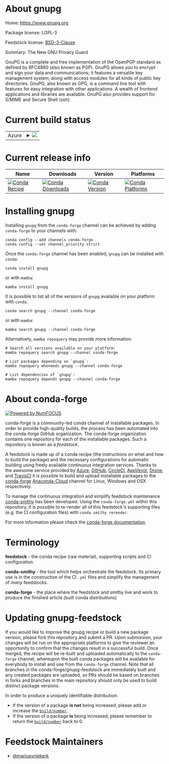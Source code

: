 About gnupg
===========

Home: https://www.gnupg.org

Package license: LGPL-3

Feedstock license: [BSD-3-Clause](https://github.com/conda-forge/gnupg-feedstock/blob/main/LICENSE.txt)

Summary: The New GNU Privacy Guard

GnuPG is a complete and free implementation of the OpenPGP standard as defined
by RFC4880 (also known as PGP). GnuPG allows you to encrypt and sign your data
and communications; it features a versatile key management system, along with
access modules for all kinds of public key directories. GnuPG, also known as GPG,
is a command line tool with features for easy integration with other applications.
A wealth of frontend applications and libraries are available. GnuPG also provides
support for S/MIME and Secure Shell (ssh).


Current build status
====================


<table>
    
  <tr>
    <td>Azure</td>
    <td>
      <details>
        <summary>
          <a href="https://dev.azure.com/conda-forge/feedstock-builds/_build/latest?definitionId=5576&branchName=main">
            <img src="https://dev.azure.com/conda-forge/feedstock-builds/_apis/build/status/gnupg-feedstock?branchName=main">
          </a>
        </summary>
        <table>
          <thead><tr><th>Variant</th><th>Status</th></tr></thead>
          <tbody><tr>
              <td>linux_64</td>
              <td>
                <a href="https://dev.azure.com/conda-forge/feedstock-builds/_build/latest?definitionId=5576&branchName=main">
                  <img src="https://dev.azure.com/conda-forge/feedstock-builds/_apis/build/status/gnupg-feedstock?branchName=main&jobName=linux&configuration=linux%20linux_64_" alt="variant">
                </a>
              </td>
            </tr><tr>
              <td>osx_64</td>
              <td>
                <a href="https://dev.azure.com/conda-forge/feedstock-builds/_build/latest?definitionId=5576&branchName=main">
                  <img src="https://dev.azure.com/conda-forge/feedstock-builds/_apis/build/status/gnupg-feedstock?branchName=main&jobName=osx&configuration=osx%20osx_64_" alt="variant">
                </a>
              </td>
            </tr>
          </tbody>
        </table>
      </details>
    </td>
  </tr>
</table>

Current release info
====================

| Name | Downloads | Version | Platforms |
| --- | --- | --- | --- |
| [![Conda Recipe](https://img.shields.io/badge/recipe-gnupg-green.svg)](https://anaconda.org/conda-forge/gnupg) | [![Conda Downloads](https://img.shields.io/conda/dn/conda-forge/gnupg.svg)](https://anaconda.org/conda-forge/gnupg) | [![Conda Version](https://img.shields.io/conda/vn/conda-forge/gnupg.svg)](https://anaconda.org/conda-forge/gnupg) | [![Conda Platforms](https://img.shields.io/conda/pn/conda-forge/gnupg.svg)](https://anaconda.org/conda-forge/gnupg) |

Installing gnupg
================

Installing `gnupg` from the `conda-forge` channel can be achieved by adding `conda-forge` to your channels with:

```
conda config --add channels conda-forge
conda config --set channel_priority strict
```

Once the `conda-forge` channel has been enabled, `gnupg` can be installed with `conda`:

```
conda install gnupg
```

or with `mamba`:

```
mamba install gnupg
```

It is possible to list all of the versions of `gnupg` available on your platform with `conda`:

```
conda search gnupg --channel conda-forge
```

or with `mamba`:

```
mamba search gnupg --channel conda-forge
```

Alternatively, `mamba repoquery` may provide more information:

```
# Search all versions available on your platform:
mamba repoquery search gnupg --channel conda-forge

# List packages depending on `gnupg`:
mamba repoquery whoneeds gnupg --channel conda-forge

# List dependencies of `gnupg`:
mamba repoquery depends gnupg --channel conda-forge
```


About conda-forge
=================

[![Powered by
NumFOCUS](https://img.shields.io/badge/powered%20by-NumFOCUS-orange.svg?style=flat&colorA=E1523D&colorB=007D8A)](https://numfocus.org)

conda-forge is a community-led conda channel of installable packages.
In order to provide high-quality builds, the process has been automated into the
conda-forge GitHub organization. The conda-forge organization contains one repository
for each of the installable packages. Such a repository is known as a *feedstock*.

A feedstock is made up of a conda recipe (the instructions on what and how to build
the package) and the necessary configurations for automatic building using freely
available continuous integration services. Thanks to the awesome service provided by
[Azure](https://azure.microsoft.com/en-us/services/devops/), [GitHub](https://github.com/),
[CircleCI](https://circleci.com/), [AppVeyor](https://www.appveyor.com/),
[Drone](https://cloud.drone.io/welcome), and [TravisCI](https://travis-ci.com/)
it is possible to build and upload installable packages to the
[conda-forge](https://anaconda.org/conda-forge) [Anaconda-Cloud](https://anaconda.org/)
channel for Linux, Windows and OSX respectively.

To manage the continuous integration and simplify feedstock maintenance
[conda-smithy](https://github.com/conda-forge/conda-smithy) has been developed.
Using the ``conda-forge.yml`` within this repository, it is possible to re-render all of
this feedstock's supporting files (e.g. the CI configuration files) with ``conda smithy rerender``.

For more information please check the [conda-forge documentation](https://conda-forge.org/docs/).

Terminology
===========

**feedstock** - the conda recipe (raw material), supporting scripts and CI configuration.

**conda-smithy** - the tool which helps orchestrate the feedstock.
                   Its primary use is in the construction of the CI ``.yml`` files
                   and simplify the management of *many* feedstocks.

**conda-forge** - the place where the feedstock and smithy live and work to
                  produce the finished article (built conda distributions)


Updating gnupg-feedstock
========================

If you would like to improve the gnupg recipe or build a new
package version, please fork this repository and submit a PR. Upon submission,
your changes will be run on the appropriate platforms to give the reviewer an
opportunity to confirm that the changes result in a successful build. Once
merged, the recipe will be re-built and uploaded automatically to the
`conda-forge` channel, whereupon the built conda packages will be available for
everybody to install and use from the `conda-forge` channel.
Note that all branches in the conda-forge/gnupg-feedstock are
immediately built and any created packages are uploaded, so PRs should be based
on branches in forks and branches in the main repository should only be used to
build distinct package versions.

In order to produce a uniquely identifiable distribution:
 * If the version of a package **is not** being increased, please add or increase
   the [``build/number``](https://docs.conda.io/projects/conda-build/en/latest/resources/define-metadata.html#build-number-and-string).
 * If the version of a package **is** being increased, please remember to return
   the [``build/number``](https://docs.conda.io/projects/conda-build/en/latest/resources/define-metadata.html#build-number-and-string)
   back to 0.

Feedstock Maintainers
=====================

* [@mariusvniekerk](https://github.com/mariusvniekerk/)

